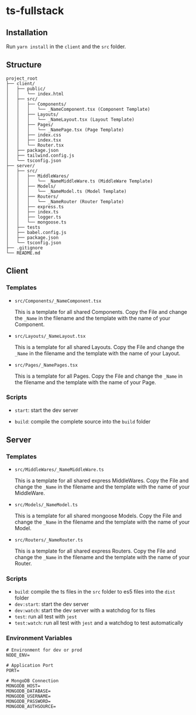 # ts-fullstack

## Installation

Run `yarn install` in the `client` and the `src` folder.

## Structure

```
project_root
├── client/
│   ├── public/
│   │   └── index.html
│   ├── src/
│   │   ├── Components/
│   │   │   └── _NameComponent.tsx (Component Template)
│   │   ├── Layouts/
│   │   │   └── _NameLayout.tsx (Layout Template)
│   │   ├── Pages/
│   │   │   └── _NamePage.tsx (Page Template)
│   │   ├── index.css
│   │   ├── index.tsx
│   │   └── Router.tsx
│   ├── package.json
│   ├── tailwind.config.js
│   └── tsconfig.json
├── server/
│   ├── src/
│   │   ├── MiddleWares/
│   │   │   └── _NameMiddleWare.ts (MiddleWare Template)
│   │   ├── Models/
│   │   │   └── _NameModel.ts (Model Template)
│   │   ├── Routers/
│   │   │   └── _NameRouter (Router Template)
│   │   ├── express.ts
│   │   ├── index.ts
│   │   ├── logger.ts
│   │   └── mongoose.ts
│   ├── tests
│   ├── babel.config.js
│   ├── package.json
│   └── tsconfig.json
├── .gitignore
└── README.md
```

## Client

### Templates

* `src/Components/_NameComponent.tsx`

  This is a template for all shared Components. Copy the File and change the `_Name` in the filename and the template with the name of your Component.

* `src/Layouts/_NameLayout.tsx`

  This is a template for all shared Layouts. Copy the File and change the `_Name` in the filename and the template with the name of your Layout.

* `src/Pages/_NamePages.tsx`

  This is a template for all Pages. Copy the File and change the `_Name` in the filename and the template with the name of your Page.

### Scripts

* `start`: start the dev server

* `build`: compile the complete source into the `build` folder

## Server

### Templates

- `src/MiddleWares/_NameMiddleWare.ts`

  This is a template for all shared express MiddleWares. Copy the File and change the `_Name` in the filename and the template with the name of your MiddleWare.

- `src/Models/_NameModel.ts`

  This is a template for all shared mongoose Models. Copy the File and change the `_Name` in the filename and the template with the name of your Model.

- `src/Routers/_NameRouter.ts`

  This is a template for all shared express Routers. Copy the File and change the `_Name` in the filename and the template with the name of your Router.

### Scripts

* `build`: compile the ts files in the `src` folder to es5 files into the `dist` folder
* `dev:start`: start the dev server 
* `dev:watch`: start the dev server with a watchdog for ts files
* `test`: run all test with `jest`
* `test:watch`: run all test with `jest` and a watchdog to test automatically 

### Environment Variables

```
# Environment for dev or prod
NODE_ENV=

# Application Port
PORT=

# MongoDB Connection
MONGODB_HOST=
MONGODB_DATABASE=
MONGODB_USERNAME=
MONGODB_PASSWORD=
MONGODB_AUTHSOURCE=
```